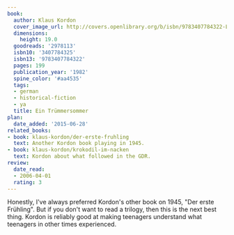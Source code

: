 ```yaml
---
book:
  author: Klaus Kordon
  cover_image_url: http://covers.openlibrary.org/b/isbn/9783407784322-L.jpg
  dimensions:
    height: 19.0
  goodreads: '2978113'
  isbn10: '3407784325'
  isbn13: '9783407784322'
  pages: 199
  publication_year: '1982'
  spine_color: '#aa4535'
  tags:
  - german
  - historical-fiction
  - ya
  title: Ein Trümmersommer
plan:
  date_added: '2015-06-28'
related_books:
- book: klaus-kordon/der-erste-fruhling
  text: Another Kordon book playing in 1945.
- book: klaus-kordon/krokodil-im-nacken
  text: Kordon about what followed in the GDR.
review:
  date_read:
  - 2006-04-01
  rating: 3
---
```

Honestly, I've always preferred Kordon's other book on 1945, "Der erste Frühling". But if you don't want to read a
trilogy, then this is the next best thing. Kordon is reliably good at making teenagers understand what teenagers in
other times experienced.
